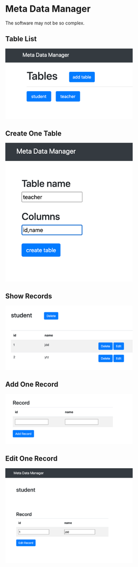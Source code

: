 # Meta Data Manager

The software may not be so complex.

## Table List
<img src="table_list.png" width="400px">

## Create One Table
<img src="create_table.png" width="400px">


## Show Records
<img src="show_records.png" width="400px">

## Add One Record
<img src="add_one_record.png" width="400px">

## Edit One Record 
<img src="edit_one_record.png" width="400px">

